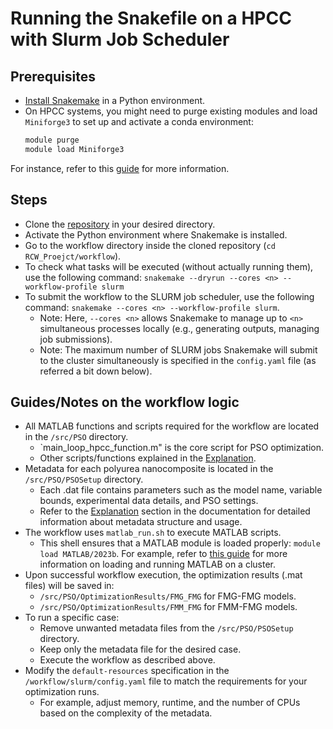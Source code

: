 # Running the Snakefile on a HPCC with Slurm Job Scheduler

## Prerequisites
- [Install Snakemake](https://snakemake.readthedocs.io/en/stable/getting_started/installation.html) in a Python environment.
- On HPCC systems, you might need to purge existing modules and load `Miniforge3` to set up and activate a conda environment:
  ```bash
  module purge
  module load Miniforge3
  ```
For instance, refer to this [guide](https://docs.icer.msu.edu/Using_conda/) for more information.

## Steps
- Clone the [repository](https://github.com/armankhoshnevis/RCW_Proejct) in your desired directory.
- Activate the Python environment where Snakemake is installed.
- Go to the workflow directory inside the cloned repository (`cd RCW_Proejct/workflow`).
- To check what tasks will be executed (without actually running them), use the following command: `snakemake --dryrun --cores <n> --workflow-profile slurm`
- To submit the workflow to the SLURM job scheduler, use the following command: `snakemake --cores <n> --workflow-profile slurm`.
    - Note: Here, `--cores <n>` allows Snakemake to manage up to `<n>` simultaneous processes locally (e.g., generating outputs, managing job submissions).
    - Note: The maximum number of SLURM jobs Snakemake will submit to the cluster simultaneously is specified in the `config.yaml` file (as referred a bit down below).

## Guides/Notes on the workflow logic
- All MATLAB functions and scripts required for the workflow are located in the `/src/PSO` directory.
    - `main_loop_hpcc_function.m" is the core script for PSO optimization.
    - Other scripts/functions explained in the [Explanation](../explanation/index.md).
- Metadata for each polyurea nanocomposite is located in the `/src/PSO/PSOSetup` directory.
    - Each .dat file contains parameters such as the model name, variable bounds, experimental data details, and PSO settings.
    - Refer to the [Explanation](../explanation/index.md) section in the documentation for detailed information about metadata structure and usage.
- The workflow uses `matlab_run.sh` to execute MATLAB scripts.
    - This shell ensures that a MATLAB module is loaded properly: `module load MATLAB/2023b`. For example, refer to [this guide](https://docs.icer.msu.edu/Matlab/) for more information on loading and running MATLAB on a cluster.
- Upon successful workflow execution, the optimization results (.mat files) will be saved in:
    - `/src/PSO/OptimizationResults/FMG_FMG` for FMG-FMG models.
    - `/src/PSO/OptimizationResults/FMM_FMG` for FMM-FMG models.
- To run a specific case:
    - Remove unwanted metadata files from the `/src/PSO/PSOSetup` directory.
    - Keep only the metadata file for the desired case.
    - Execute the workflow as described above.
- Modify the `default-resources` specification in the `/workflow/slurm/config.yaml` file to match the requirements for your optimization runs.
    - For example, adjust memory, runtime, and the number of CPUs based on the complexity of the metadata.